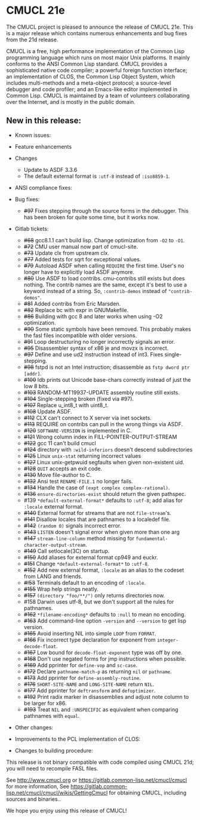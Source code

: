# CMUCL 21e

The CMUCL project is pleased to announce the release of CMUCL 21e.
This is a major release which contains numerous enhancements and bug
fixes from the 21d release.

CMUCL is a free, high performance implementation of the Common Lisp
programming language which runs on most major Unix platforms. It
mainly conforms to the ANSI Common Lisp standard. CMUCL provides a
sophisticated native code compiler; a powerful foreign function
interface; an implementation of CLOS, the Common Lisp Object System,
which includes multi-methods and a meta-object protocol; a
source-level debugger and code profiler; and an Emacs-like editor
implemented in Common Lisp. CMUCL is maintained by a team of
volunteers collaborating over the Internet, and is mostly in the
public domain.

## New in this release:
  * Known issues:
  * Feature enhancements
  * Changes
    * Update to ASDF 3.3.6
    * The default external format is `:utf-8` instead of `:iso8859-1`.
  * ANSI compliance fixes:
  * Bug fixes:
    * ~~#97~~ Fixes stepping through the source forms in the debugger.  This has been broken for quite some time, but it works now.

  * Gitlab tickets:
    * ~~#68~~ gcc8.1.1 can't build lisp.  Change optimization from `-O2` to `-O1`.
    * ~~#72~~ CMU user manual now part of cmucl-site.
    * ~~#73~~ Update clx from upstream clx.
    * ~~#77~~ Added tests for sqrt for exceptional values.
    * ~~#79~~ Autoload ASDF when calling `REQUIRE` the first time.  User's no longer have to explicitly load ASDF anymore.
    * ~~#80~~ Use ASDF to load contribs.  cmu-contribs still exists but does nothing.  The contrib names are the same, except it's best to use a keyword instead of a string.  So, `:contrib-demos` instead of `"contrib-demos"`.
    * ~~#81~~ Added contribs from Eric Marsden.
    * ~~#82~~ Replace bc with expr in GNUMakefile.
    * ~~#86~~ Building with gcc 8 and later works when using -O2 optimization.
    * ~~#90~~ Some static symbols have been removed.  This probably makes the fasl files incompatible with older versions.
    * ~~#91~~ Loop destructuring no longer incorrectly signals an error.
    * ~~#95~~ Disassembler syntax of x86 je and movzx is incorrect.
    * ~~#97~~ Define and use ud2 instruction instead of int3.  Fixes single-stepping.
    * ~~#98~~ fstpd is not an Intel instruction; disassemble as `fstp dword ptr [addr]`.
    * ~~#100~~ ldb prints out Unicode base-chars correctly instead of just the low 8 bits.
    * ~~#103~~ RANDOM-MT19937-UPDATE assembly routine still exists.
    * ~~#104~~ Single-stepping broken (fixed via #97).
    * ~~#107~~ Replace u_int8_t with uint8_t.
    * ~~#108~~ Update ASDF.
    * ~~#112~~ CLX can't connect to X server via inet sockets.
    * ~~#113~~ REQUIRE on contribs can pull in the wrong things via ASDF.
    * ~~#120~~ `SOFTWARE-VERSION` is implemented in C.
    * ~~#121~~ Wrong column index in FILL-POINTER-OUTPUT-STREAM
    * ~~#122~~ gcc 11 can't build cmucl
    * ~~#124~~ directory with `:wild-inferiors` doesn't descend subdirectories 
    * ~~#125~~ Linux `unix-stat` returning incorrect values
    * ~~#127~~ Linux unix-getpwuid segfaults when given non-existent uid.
    * ~~#128~~ `QUIT` accepts an exit code.
    * ~~#130~~ Move file-author to C.
    * ~~#132~~ Ansi test `RENAME-FILE.1` no longer fails.
    * ~~#134~~ Handle the case of `(expt complex complex-rational)`.
    * ~~#136~~ `ensure-directories-exist` should return the given pathspec.
    * #139 `*default-external-format*` defaults to `:utf-8`; add alias for `:locale` external format.
    * ~~#140~~ External format for streams that are not `file-stream`'s.
    * ~~#141~~ Disallow locales that are pathnames to a localedef file.
    * ~~#142~~ `(random 0)` signals incorrect error.
    * ~~#143~~ `LISTEN` doesn't signal error when given more than one arg
    * ~~#147~~ `stream-line-column` method missing for `fundamental-character-output-stream`.
    * ~~#149~~ Call setlocale(3C) on startup.
    * ~~#150~~ Add aliases for external format cp949 and euckr.
    * ~~#151~~ Change `*default-external-format*` to `:utf-8`.
    * ~~#152~~ Add new external format, `:locale` as an alias to the codeset from LANG and friends.
    * ~~#!53~~ Terminals default to an encoding of `:locale`.
    * ~~#155~~ Wrap help strings neatly.
    * ~~#157~~ `(directory "foo/**/")` only returns directories now.
    * #158 Darwin uses utf-8, but we don't support all the rules for pathnames.
    * ~~#162~~ `*filename-encoding*` defaults to `:null` to mean no encoding.
    * ~~#163~~ Add command-line option `-version` and `--version` to get lisp version.
    * ~~#165~~ Avoid inserting NIL into simple `LOOP` from `FORMAT`.
    * ~~#166~~ Fix incorrect type declaration for exponent from `integer-decode-float`.
    * ~~#167~~ Low bound for `decode-float-exponent` type was off by one.
    * ~~#168~~ Don't use negated forms for jmp instructions when possible.
    * ~~#169~~ Add pprinter for `define-vop` and `sc-case`.
    * ~~#172~~ Declare `pathname-match-p` as returning `nil` or `pathname`.
    * ~~#173~~ Add pprinter for `define-assembly-routine`.
    * ~~#176~~ `SHORT-SITE-NAME` and `LONG-SITE-NAME` return `NIL`.
    * ~~#177~~ Add pprinter for `deftransform` and `defoptimizer`.
    * ~~#192~~ Print radix marker in disassemblies and adjust note column to be larger for x86.
    * ~~#193~~ Treat `NIL` and `:UNSPECIFIC` as equivalent when comparing pathnames with `equal`.
  * Other changes:
  * Improvements to the PCL implementation of CLOS:
  * Changes to building procedure:

This release is not binary compatible with code compiled using CMUCL
21d; you will need to recompile FASL files.

See http://www.cmucl.org or
https://gitlab.common-lisp.net/cmucl/cmucl for more information,
See
https://gitlab.common-lisp.net/cmucl/cmucl/wikis/GettingCmucl
for obtaining CMUCL, including sources and binaries..


We hope you enjoy using this release of CMUCL!
